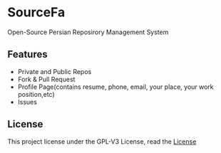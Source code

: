 # SourceFa
Open-Source Persian Reposirory Management System

## Features
- Private and Public Repos
- Fork & Pull Request
- Profile Page(contains resume, phone, email, your place, your work position,etc)
- Issues

## License
This project license under the GPL-V3 License, read the [License](LICENSE)
